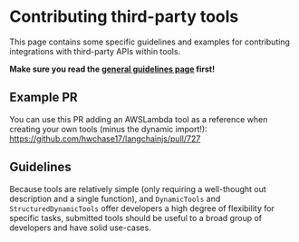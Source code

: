 # Contributing third-party tools

This page contains some specific guidelines and examples for contributing integrations with third-party APIs within tools.

**Make sure you read the [general guidelines page](.github/contributing/INTEGRATIONS.md) first!**

## Example PR

You can use this PR adding an AWSLambda tool as a reference when creating your own tools (minus the dynamic import!): https://github.com/hwchase17/langchainjs/pull/727

## Guidelines

Because tools are relatively simple (only requiring a well-thought out description and a single function), and `DynamicTools` and `StructuredDynamicTools` offer developers a high degree of flexibility for specific tasks, submitted tools should be useful to a broad group of developers and have solid use-cases.
